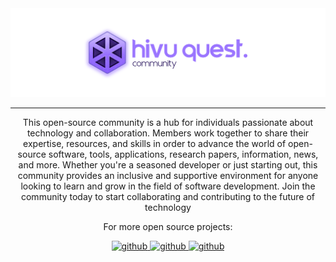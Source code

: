 <div align="center">
  <img src="assets/img/hivu-banner.png" alt="hivu-banner">
</div>

---

<div align="center">
  <p>This open-source community is a hub for individuals passionate about technology and collaboration. Members work together to share their expertise, resources, and skills in order to advance the world of open-source software, tools, applications, research papers, information, news, and more. Whether you're a seasoned developer or just starting out, this community provides an inclusive and supportive environment for anyone looking to learn and grow in the field of software development. Join the community today to start collaborating and contributing to the future of technology</p>
<div>

<div align="center">
  <p>For more open source projects:</p>
  <a href="https://github.com/hivuequest">
    <img src="https://img.shields.io/badge/Community-9b75ff?style=for-the-badge&logo=github&logoColor=white" alt="github">
  </a>
  <a href="https://github.com/hivuequest-examinations">
    <img src="https://img.shields.io/badge/Examinations-08bb95?style=for-the-badge&logo=github&logoColor=white" alt="github">
  </a>
   <a href="https://github.com/hivuequest-solutions">
    <img src="https://img.shields.io/badge/Solutions-f56060?style=for-the-badge&logo=github&logoColor=white" alt="github">
  </a>
</div>